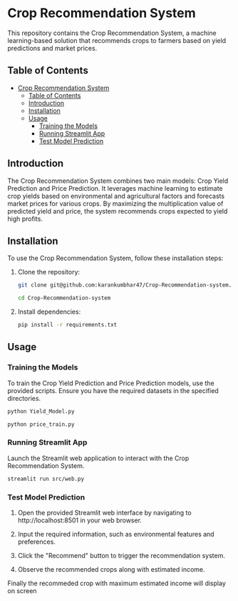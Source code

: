 # Crop Recommendation System

This repository contains the Crop Recommendation System, a machine learning-based solution that recommends crops to farmers based on yield predictions and market prices.

## Table of Contents

- [Crop Recommendation System](#crop-recommendation-system)
  - [Table of Contents](#table-of-contents)
  - [Introduction](#introduction)
  - [Installation](#installation)
  - [Usage](#usage)
    - [Training the Models](#training-the-models)
    - [Running Streamlit App](#running-streamlit-app)
    - [Test Model Prediction](#test-model-prediction)

## Introduction

The Crop Recommendation System combines two main models: Crop Yield Prediction and Price Prediction. It leverages machine learning to estimate crop yields based on environmental and agricultural factors and forecasts market prices for various crops. By maximizing the multiplication value of predicted yield and price, the system recommends crops expected to yield high profits.

## Installation

To use the Crop Recommendation System, follow these installation steps:

1. Clone the repository:

   ```bash
   git clone git@github.com:karankumbhar47/Crop-Recommendation-system.git 

   cd Crop-Recommendation-system
    ```

2. Install dependencies:

   ```bash
   pip install -r requirements.txt
   ```

## Usage

### Training the Models

   To train the Crop Yield Prediction and Price Prediction models, use the provided scripts. Ensure you have the required datasets in the specified directories.

   ```bash
   python Yield_Model.py

   python price_train.py
   ```

### Running Streamlit App

  Launch the Streamlit web application to interact with the Crop Recommendation System.

  ```bash
  streamlit run src/web.py 
  ```

### Test Model Prediction 

1. Open the provided Streamlit web interface by navigating to http://localhost:8501 in your web browser.

2. Input the required information, such as environmental features and preferences.

3. Click the "Recommend" button to trigger the recommendation system.

4. Observe the recommended crops along with estimated income.

  Finally the recommeded crop with maximum estimated income will display on screen